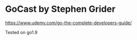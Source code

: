 # GoCast by Stephen Grider

https://www.udemy.com/go-the-complete-developers-guide/

Tested on go1.9

